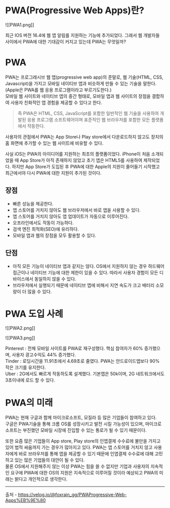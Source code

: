 # PWA(Progressive Web Apps)란?

![[PWA1.png]]


최근 IOS 버전 16.4에 웹 앱 알림를 지원하는 기능에 추가되었다. 그래서 웹 개발자들 사이에서 PWA에 대한 기대감이 커지고 있는데 PWA는 무엇일까?

# PWA

PWA는 프로그레시브 웹 앱(progressive web app)의 준말로, 웹 기술(HTML, CSS, Javascript)을 가지고 모바일 네이티브 앱과 비슷하게 만들 수 있는 기술을 말한다.(Apple은 PWA를 웹 응용 프로그램이라고 부르기도한다.)  
모바일 웹 사이트와 네이티브 앱의 중간 형태로, 모바일 앱과 웹 사이트의 장점을 결합하여 사용자 친화적인 앱 경험을 제공할 수 있다고 한다.

> 즉 PWA은 HTML, CSS, JavaScript를 포함한 일반적인 웹 기술을 사용하여 개발된 응용 프로그램 소프트웨어이며 표준적인 웹 브라우저를 포함한 모든 플랫폼에서 작동한다.

사용자의 관점에서 PWA는 App Store나 Play store에서 다운로드하지 않고도 장치의 홈 화면에 추가할 수 있는 웹 사이트에 비유할 수 있다.

사실 iOS는 PWA의 아이디어를 지원하는 최초의 플랫폼이었다. iPhone이 처음 소개되었을 때 App Store가 아직 존재하지 않았고 초기 앱은 HTML5를 사용하여 제작되었다. 하지만 App Store가 도입된 후 PWA에 대한 Apple의 지원이 줄어들기 시작했고 최근에서야 다시 PWA에 대한 지원이 추가된 것이다.

## 장점

- 빠른 성능을 제공한다.
- 앱 스토어를 거치지 않아도 웹 브라우저에서 바로 앱을 사용할 수 있다.
- 앱 스토어를 거치지 않아도 앱 업데이트가 자동으로 이루어진다.
- 오프라인에서도 작동이 가능하다.
- 검색 엔진 최적화(SEO)에 유리하다.
- 모바일 앱과 웹의 장점을 모두 활용할 수 있다.

## 단점

- 아직 모든 기능이 네이티브 앱과 같지는 않다. OS에서 지원하지 않는 경우 하드웨어 접근이나 네이티브 기능에 대한 제한이 있을 수 있다. 따라서 사용자 경험이 모든 디바이스에서 동일하지 않을 수 있다.
- 브라우저에서 실행되기 때문에 네이티브 앱에 비해서 지연 속도가 크고 배터리 소모량이 더 많을 수 있다.

# PWA 도입 사례



![[PWA2.png]]


![[PWA3.png]]


Pinterest : 전체 모바일 사이트를 PWA로 재구성했다. 핵심 참여자가 60% 증가했으며, 사용자 광고수익도 44% 증가했다.  
Tinder : 로딩시간을 11.91초에서 4.69초로 줄였다. PWA는 안드로이드앱보다 90% 작은 크기를 유지한다.  
Uber : 2G에서도 빠르게 작동하도록 설계했다. 기본앱은 50k이며, 2G 네트워크에서도 3초이내에 로드 할 수 있다.

# PWA의 미래

PWA는 현재 구글과 함께 마이크로소프트, 모질라 등 많은 기업들이 참여하고 있다.  
구글은 PWA기술을 통해 크롬 OS를 성장시키고 발전 시킬 가능성이 있으며, 마이크로소프트는 부진했던 모바일 시장에 진입할 수 있는 통로가 될 수 있기 때문이다.



또한 요즘 많은 기업들이 App store, Play store의 인앱결제 수수료에 불만을 가지고 있어 법적 싸움까지 가는 경우가 많아지고 있다. PWA는 앱 스토어를 거치지 않고 사용자에게 바로 브라우저를 통해 앱을 제공할 수 있기 때문에 인앱결제 수수료에 대해 고민하고 있는 많은 기업들의 대안이 될 수 있다.  
물론 OS에서 지원해주지 않는 이상 PWA는 힘을 쓸 수 없지만 기업과 사용자의 지속적인 요구에 PWA에 대한 OS의 지원은 지속적으로 이루어질 것이라 예상되고 PWA의 미래는 밝다고 개인적으로 생각한다.




---
출처 - https://velog.io/@foxrain_gg/PWAProgressive-Web-Apps%EB%9E%80